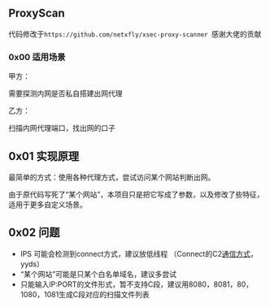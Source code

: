 ## ProxyScan
代码修改于`https://github.com/netxfly/xsec-proxy-scanner `感谢大佬的贡献

### 0x00 适用场景

甲方：

需要探测内网是否私自搭建出网代理

乙方：

扫描内网代理端口，找出网的口子



## 0x01 实现原理

最简单的方式：使用各种代理方式，尝试访问某个网站判断出网。

由于原代码写死了“某个网站”，本项目只是把它写成了参数，以及修改了些特征，适用于更多自定义场景。



## 0x02 问题

- IPS 可能会检测到connect方式，建议放低线程 （Connect的C2[通信方式](https://blog.csdn.net/Hello_super/article/details/108677621)，yyds）
- “某个网站”可能是只某个白名单域名，建议多尝试
- 只能输入IP:PORT的文件形式，暂不支持C段，建议用8080，8081，80，1080，1081生成C段对应的扫描文件列表

